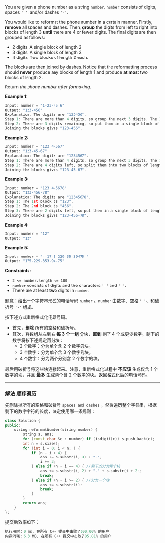 <p>You are given a phone number as a string <code>number</code>. <code>number</code> consists of digits, spaces <code>' '</code>, and/or dashes <code>'-'</code>.</p>

<p>You would like to reformat the phone number in a certain manner. Firstly, <strong>remove</strong> all spaces and dashes. Then, <strong>group</strong> the digits from left to right into blocks of length 3 <strong>until</strong> there are 4 or fewer digits. The final digits are then grouped as follows:</p>

<ul>
	<li>2 digits: A single block of length 2.</li>
	<li>3 digits: A single block of length 3.</li>
	<li>4 digits: Two blocks of length 2 each.</li>
</ul>

<p>The blocks are then joined by dashes. Notice that the reformatting process should <strong>never</strong> produce any blocks of length 1 and produce <strong>at most</strong> two blocks of length 2.</p>

<p>Return <em>the phone number after formatting.</em></p>

 
<p><strong>Example 1:</strong></p>
 

```cpp
Input: number = "1-23-45 6"
Output: "123-456"
Explanation: The digits are "123456".
Step 1: There are more than 4 digits, so group the next 3 digits. The 1st block is "123".
Step 2: There are 3 digits remaining, so put them in a single block of length 3. The 2nd block is "456".
Joining the blocks gives "123-456".
```

 
<p><strong>Example 2:</strong></p>

```cpp
Input: number = "123 4-567"
Output: "123-45-67"
Explanation: The digits are "1234567".
Step 1: There are more than 4 digits, so group the next 3 digits. The 1st block is "123".
Step 2: There are 4 digits left, so split them into two blocks of length 2. The blocks are "45" and "67".
Joining the blocks gives "123-45-67".
```

 
<p><strong>Example 3:</strong></p>

```cpp
Input: number = "123 4-5678"
Output: "123-456-78"
Explanation: The digits are "12345678".
Step 1: The 1st block is "123".
Step 2: The 2nd block is "456".
Step 3: There are 2 digits left, so put them in a single block of length 2. The 3rd block is "78".
Joining the blocks gives "123-456-78".
```

 
<p><strong>Example 4:</strong></p>

```cpp
Input: number = "12"
Output: "12" 
```

<p><strong>Example 5:</strong></p>

```cpp
Input: number = "--17-5 229 35-39475 "
Output: "175-229-353-94-75" 
```

<p><strong>Constraints:</strong></p>

<ul>
	<li><code>2 &lt;= number.length &lt;= 100</code></li>
	<li><code>number</code> consists of digits&nbsp;and the characters <code>'-'</code> and <code>' '</code>.</li>
	<li>There are at least <strong>two</strong> digits in <code>number</code>.</li>
</ul>




题意：给出一个字符串形式的电话号码 <code>number</code> 。<code>number</code> 由数字、空格 <code>' '</code>、和破折号 <code>'-'</code> 组成。 

<p>按下述方式重新格式化电话号码。</p>
<ul>
	<li>首先，<strong>删除</strong> 所有的空格和破折号。</li>
	<li>其次，将数组从左到右 <strong>每 3 个一组</strong> 分块，<strong>直到 </strong>剩下 4 个或更少数字。剩下的数字将按下述规定再分块：
	<ul>
		<li>2 个数字：分为单个含 2 个数字的块。</li>
		<li>3 个数字：分为单个含 3 个数字的块。</li>
		<li>4 个数字：分为两个分别含 2 个数字的块。</li>
	</ul>
	</li>
</ul>

<p>最后用破折号将这些块连接起来。注意，重新格式化过程中 <strong>不应该</strong> 生成仅含 1 个数字的块，并且 <strong>最多</strong> 生成两个含 2 个数字的块。返回格式化后的电话号码。</p>

---
### 解法 顺序遍历
先删除掉所有的空格和破折号 `spaces and dashes` ，然后遍历整个字符串，根据剩下的数字字符的长度，决定使用哪一条规则：
```cpp
class Solution {
public:
    string reformatNumber(string number) {
        string s, ans;
        for (const char &c : number) if (isdigit(c)) s.push_back(c);
        int n = s.size();
        for (int i = 0; i < n; ) {
            if (n - i > 4) { 
                ans += s.substr(i, 3) + "-";
                i += 3;
            } else if (n - i == 4) { //剩下的分为两个块
                ans += s.substr(i, 2) + "-" + s.substr(i + 2);
                break;
            } else if (n - i >= 2) { //分为一个块
                ans += s.substr(i); 
                break; 
            }
        }
        return ans;
    }
};
```
提交后效率如下：
```cpp
执行用时：0 ms, 在所有 C++ 提交中击败了100.00% 的用户
内存消耗：6.3 MB, 在所有 C++ 提交中击败了85.81% 的用户
```
